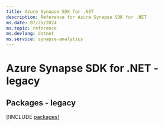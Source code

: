 ```yaml
---
title: Azure Synapse SDK for .NET
description: Reference for Azure Synapse SDK for .NET
ms.date: 07/25/2024
ms.topic: reference
ms.devlang: dotnet
ms.service: synapse-analytics
---
```

# Azure Synapse SDK for .NET - legacy
## Packages - legacy
[!INCLUDE [packages](synapse-index.md)]